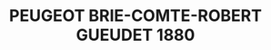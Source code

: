 ---
title: "PEUGEOT BRIE-COMTE-ROBERT GUEUDET 1880"
url: /brie-comte-robert/peugeot-brie-comte-robert-gueudet-1880/
shop: voiture
---